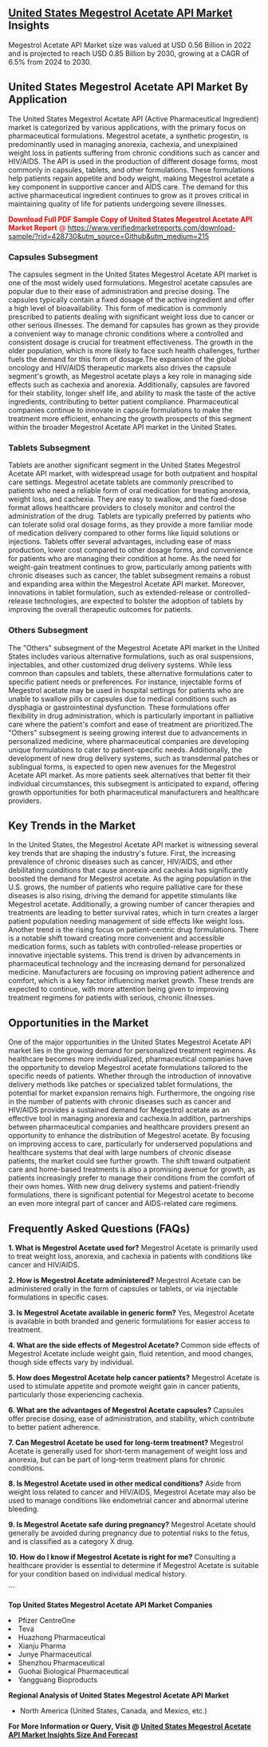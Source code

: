 <h2><a href="https://www.verifiedmarketreports.com/download-sample/?rid=428730&amp;utm_source=Github&amp;utm_medium=215" target="_blank">United States Megestrol Acetate API Market</a> Insights</h2><p>Megestrol Acetate API Market size was valued at USD 0.56 Billion in 2022 and is projected to reach USD 0.85 Billion by 2030, growing at a CAGR of 6.5% from 2024 to 2030.</p><p><h2>United States Megestrol Acetate API Market By Application</h2><p>The United States Megestrol Acetate API (Active Pharmaceutical Ingredient) market is categorized by various applications, with the primary focus on pharmaceutical formulations. Megestrol acetate, a synthetic progestin, is predominantly used in managing anorexia, cachexia, and unexplained weight loss in patients suffering from chronic conditions such as cancer and HIV/AIDS. The API is used in the production of different dosage forms, most commonly in capsules, tablets, and other formulations. These formulations help patients regain appetite and body weight, making Megestrol acetate a key component in supportive cancer and AIDS care. The demand for this active pharmaceutical ingredient continues to grow as it proves critical in maintaining quality of life for patients undergoing severe illnesses. <p><span class=""><span style="color: #ff0000;"><strong>Download Full PDF Sample Copy of United States Megestrol Acetate API Market Report</strong> @ </span><a href="https://www.verifiedmarketreports.com/download-sample/?rid=428730&amp;utm_source=Github&amp;utm_medium=215" target="_blank">https://www.verifiedmarketreports.com/download-sample/?rid=428730&amp;utm_source=Github&amp;utm_medium=215</a></span></p></p><h3>Capsules Subsegment</h3><p>The capsules segment in the United States Megestrol Acetate API market is one of the most widely used formulations. Megestrol acetate capsules are popular due to their ease of administration and precise dosing. The capsules typically contain a fixed dosage of the active ingredient and offer a high level of bioavailability. This form of medication is commonly prescribed to patients dealing with significant weight loss due to cancer or other serious illnesses. The demand for capsules has grown as they provide a convenient way to manage chronic conditions where a controlled and consistent dosage is crucial for treatment effectiveness. The growth in the older population, which is more likely to face such health challenges, further fuels the demand for this form of dosage.The expansion of the global oncology and HIV/AIDS therapeutic markets also drives the capsule segment's growth, as Megestrol acetate plays a key role in managing side effects such as cachexia and anorexia. Additionally, capsules are favored for their stability, longer shelf life, and ability to mask the taste of the active ingredients, contributing to better patient compliance. Pharmaceutical companies continue to innovate in capsule formulations to make the treatment more efficient, enhancing the growth prospects of this segment within the broader Megestrol Acetate API market in the United States. </p><h3>Tablets Subsegment</h3><p>Tablets are another significant segment in the United States Megestrol Acetate API market, with widespread usage for both outpatient and hospital care settings. Megestrol acetate tablets are commonly prescribed to patients who need a reliable form of oral medication for treating anorexia, weight loss, and cachexia. They are easy to swallow, and the fixed-dose format allows healthcare providers to closely monitor and control the administration of the drug. Tablets are typically preferred by patients who can tolerate solid oral dosage forms, as they provide a more familiar mode of medication delivery compared to other forms like liquid solutions or injections. Tablets offer several advantages, including ease of mass production, lower cost compared to other dosage forms, and convenience for patients who are managing their condition at home. As the need for weight-gain treatment continues to grow, particularly among patients with chronic diseases such as cancer, the tablet subsegment remains a robust and expanding area within the Megestrol Acetate API market. Moreover, innovations in tablet formulation, such as extended-release or controlled-release technologies, are expected to bolster the adoption of tablets by improving the overall therapeutic outcomes for patients. </p><h3>Others Subsegment</h3><p>The "Others" subsegment of the Megestrol Acetate API market in the United States includes various alternative formulations, such as oral suspensions, injectables, and other customized drug delivery systems. While less common than capsules and tablets, these alternative formulations cater to specific patient needs or preferences. For instance, injectable forms of Megestrol acetate may be used in hospital settings for patients who are unable to swallow pills or capsules due to medical conditions such as dysphagia or gastrointestinal dysfunction. These formulations offer flexibility in drug administration, which is particularly important in palliative care where the patient's comfort and ease of treatment are prioritized.The "Others" subsegment is seeing growing interest due to advancements in personalized medicine, where pharmaceutical companies are developing unique formulations to cater to patient-specific needs. Additionally, the development of new drug delivery systems, such as transdermal patches or sublingual forms, is expected to open new avenues for the Megestrol Acetate API market. As more patients seek alternatives that better fit their individual circumstances, this subsegment is anticipated to expand, offering growth opportunities for both pharmaceutical manufacturers and healthcare providers. </p><h2>Key Trends in the Market</h2><p>In the United States, the Megestrol Acetate API market is witnessing several key trends that are shaping the industry's future. First, the increasing prevalence of chronic diseases such as cancer, HIV/AIDS, and other debilitating conditions that cause anorexia and cachexia has significantly boosted the demand for Megestrol acetate. As the aging population in the U.S. grows, the number of patients who require palliative care for these diseases is also rising, driving the demand for appetite stimulants like Megestrol acetate. Additionally, a growing number of cancer therapies and treatments are leading to better survival rates, which in turn creates a larger patient population needing management of side effects like weight loss. Another trend is the rising focus on patient-centric drug formulations. There is a notable shift toward creating more convenient and accessible medication forms, such as tablets with controlled-release properties or innovative injectable systems. This trend is driven by advancements in pharmaceutical technology and the increasing demand for personalized medicine. Manufacturers are focusing on improving patient adherence and comfort, which is a key factor influencing market growth. These trends are expected to continue, with more attention being given to improving treatment regimens for patients with serious, chronic illnesses. </p><h2>Opportunities in the Market</h2><p>One of the major opportunities in the United States Megestrol Acetate API market lies in the growing demand for personalized treatment regimens. As healthcare becomes more individualized, pharmaceutical companies have the opportunity to develop Megestrol acetate formulations tailored to the specific needs of patients. Whether through the introduction of innovative delivery methods like patches or specialized tablet formulations, the potential for market expansion remains high. Furthermore, the ongoing rise in the number of patients with chronic diseases such as cancer and HIV/AIDS provides a sustained demand for Megestrol acetate as an effective tool in managing anorexia and cachexia.In addition, partnerships between pharmaceutical companies and healthcare providers present an opportunity to enhance the distribution of Megestrol acetate. By focusing on improving access to care, particularly for underserved populations and healthcare systems that deal with large numbers of chronic disease patients, the market could see further growth. The shift toward outpatient care and home-based treatments is also a promising avenue for growth, as patients increasingly prefer to manage their conditions from the comfort of their own homes. With new drug delivery systems and patient-friendly formulations, there is significant potential for Megestrol acetate to become an even more integral part of cancer and AIDS-related care regimens. </p><h2>Frequently Asked Questions (FAQs)</h2><p><strong>1. What is Megestrol Acetate used for?</strong> Megestrol Acetate is primarily used to treat weight loss, anorexia, and cachexia in patients with conditions like cancer and HIV/AIDS. </p><p><strong>2. How is Megestrol Acetate administered?</strong> Megestrol Acetate can be administered orally in the form of capsules or tablets, or via injectable formulations in specific cases. </p><p><strong>3. Is Megestrol Acetate available in generic form?</strong> Yes, Megestrol Acetate is available in both branded and generic formulations for easier access to treatment. </p><p><strong>4. What are the side effects of Megestrol Acetate?</strong> Common side effects of Megestrol Acetate include weight gain, fluid retention, and mood changes, though side effects vary by individual. </p><p><strong>5. How does Megestrol Acetate help cancer patients?</strong> Megestrol Acetate is used to stimulate appetite and promote weight gain in cancer patients, particularly those experiencing cachexia. </p><p><strong>6. What are the advantages of Megestrol Acetate capsules?</strong> Capsules offer precise dosing, ease of administration, and stability, which contribute to better patient adherence. </p><p><strong>7. Can Megestrol Acetate be used for long-term treatment?</strong> Megestrol Acetate is generally used for short-term management of weight loss and anorexia, but can be part of long-term treatment plans for chronic conditions. </p><p><strong>8. Is Megestrol Acetate used in other medical conditions?</strong> Aside from weight loss related to cancer and HIV/AIDS, Megestrol Acetate may also be used to manage conditions like endometrial cancer and abnormal uterine bleeding. </p><p><strong>9. Is Megestrol Acetate safe during pregnancy?</strong> Megestrol Acetate should generally be avoided during pregnancy due to potential risks to the fetus, and is classified as a category X drug. </p><p><strong>10. How do I know if Megestrol Acetate is right for me?</strong> Consulting a healthcare provider is essential to determine if Megestrol Acetate is suitable for your condition based on individual medical history. </p>```</p><p><strong>Top United States Megestrol Acetate API Market Companies</strong></p><div data-test-id=""><p><li>Pfizer CentreOne</li><li> Teva</li><li> Huazhong Pharmaceutical</li><li> Xianju Pharma</li><li> Junye Pharmaceutical</li><li> Shenzhou Pharmaceutical</li><li> Guohai Biological Pharmaceutical</li><li> Yangguang Bioproducts</li></p><div><strong>Regional Analysis of&nbsp;United States Megestrol Acetate API Market</strong></div><ul><li dir="ltr"><p dir="ltr">North America&nbsp;(United States, Canada, and Mexico, etc.)</p></li></ul><p><strong>For More Information or Query, Visit @&nbsp;</strong><strong><a href="https://www.verifiedmarketreports.com/product/megestrol-acetate-api-market/?utm_source=Github&amp;utm_medium=215" target="_blank">United States Megestrol Acetate API Market Insights Size And Forecast</a></strong></p></div>
